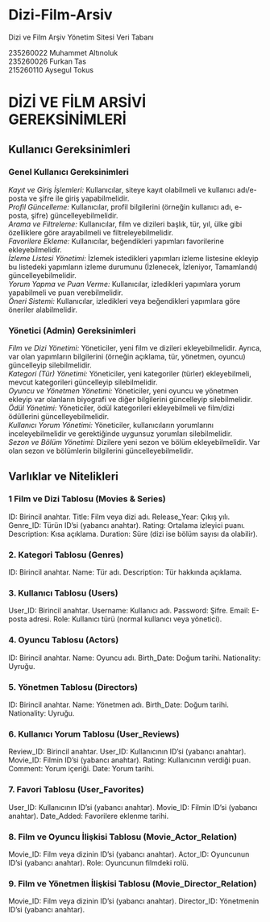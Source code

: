 # Dizi-Film-Arsiv
Dizi ve Film Arşiv Yönetim Sitesi Veri Tabanı  

235260022 Muhammet Altınoluk  
235260026 Furkan Tas  
215260110 Aysegul Tokus  



      
# DİZİ VE FİLM ARSİVİ GEREKSİNİMLERİ
## Kullanıcı Gereksinimleri
### Genel Kullanıcı Gereksinimleri
*Kayıt ve Giriş İşlemleri:* Kullanıcılar, siteye kayıt olabilmeli ve kullanıcı adı/e-posta ve şifre ile giriş yapabilmelidir.  
*Profil Güncelleme:* Kullanıcılar, profil bilgilerini (örneğin kullanıcı adı, e-posta, şifre) güncelleyebilmelidir.  
*Arama ve Filtreleme:* Kullanıcılar, film ve dizileri başlık, tür, yıl, ülke gibi özelliklere göre arayabilmeli ve filtreleyebilmelidir.  
*Favorilere Ekleme:* Kullanıcılar, beğendikleri yapımları favorilerine ekleyebilmelidir.  
*İzleme Listesi Yönetimi:* İzlemek istedikleri yapımları izleme listesine ekleyip bu listedeki yapımların izleme durumunu (İzlenecek, İzleniyor, Tamamlandı) güncelleyebilmelidir.  
*Yorum Yapma ve Puan Verme:* Kullanıcılar, izledikleri yapımlara yorum yapabilmeli ve puan verebilmelidir.  
*Öneri Sistemi:* Kullanıcılar, izledikleri veya beğendikleri yapımlara göre öneriler alabilmelidir.


### Yönetici (Admin) Gereksinimleri  
*Film ve Dizi Yönetimi:* Yöneticiler, yeni film ve dizileri ekleyebilmelidir. Ayrıca, var olan yapımların bilgilerini (örneğin açıklama, tür, yönetmen, oyuncu) güncelleyip silebilmelidir.  
*Kategori (Tür) Yönetimi:* Yöneticiler, yeni kategoriler (türler) ekleyebilmeli, mevcut kategorileri güncelleyip silebilmelidir.  
*Oyuncu ve Yönetmen Yönetimi:* Yöneticiler, yeni oyuncu ve yönetmen ekleyip var olanların biyografi ve diğer bilgilerini güncelleyip silebilmelidir.  
*Ödül Yönetimi:* Yöneticiler, ödül kategorileri ekleyebilmeli ve film/dizi ödüllerini güncelleyebilmelidir.  
*Kullanıcı Yorum Yönetimi:* Yöneticiler, kullanıcıların yorumlarını inceleyebilmelidir ve gerektiğinde uygunsuz yorumları silebilmelidir.  
*Sezon ve Bölüm Yönetimi:* Dizilere yeni sezon ve bölüm ekleyebilmelidir. Var olan sezon ve bölümlerin bilgilerini güncelleyebilmelidir.  
## Varlıklar ve Nitelikleri
### 1 Film ve Dizi Tablosu (Movies & Series)
ID: Birincil anahtar.
Title: Film veya dizi adı.
Release_Year: Çıkış yılı.
Genre_ID: Türün ID’si (yabancı anahtar).
Rating: Ortalama izleyici puanı.
Description: Kısa açıklama.
Duration: Süre (dizi ise bölüm sayısı da olabilir).
### 2. Kategori Tablosu (Genres)
ID: Birincil anahtar.
Name: Tür adı.
Description: Tür hakkında açıklama.
### 3. Kullanıcı Tablosu (Users)
User_ID: Birincil anahtar.
Username: Kullanıcı adı.
Password: Şifre.
Email: E-posta adresi.
Role: Kullanıcı türü (normal kullanıcı veya yönetici).
### 4. Oyuncu Tablosu (Actors)
ID: Birincil anahtar.
Name: Oyuncu adı.
Birth_Date: Doğum tarihi.
Nationality: Uyruğu.
### 5. Yönetmen Tablosu (Directors)  

ID: Birincil anahtar.
Name: Yönetmen adı.
Birth_Date: Doğum tarihi.
Nationality: Uyruğu.
### 6. Kullanıcı Yorum Tablosu (User_Reviews)
Review_ID: Birincil anahtar.
User_ID: Kullanıcının ID’si (yabancı anahtar).
Movie_ID: Filmin ID’si (yabancı anahtar).
Rating: Kullanıcının verdiği puan.
Comment: Yorum içeriği.
Date: Yorum tarihi.
### 7. Favori Tablosu (User_Favorites)
User_ID: Kullanıcının ID’si (yabancı anahtar).
Movie_ID: Filmin ID’si (yabancı anahtar).
Date_Added: Favorilere eklenme tarihi.
### 8. Film ve Oyuncu İlişkisi Tablosu (Movie_Actor_Relation)
Movie_ID: Film veya dizinin ID’si (yabancı anahtar).
Actor_ID: Oyuncunun ID’si (yabancı anahtar).
Role: Oyuncunun filmdeki rolü.
### 9. Film ve Yönetmen İlişkisi Tablosu (Movie_Director_Relation)
Movie_ID: Film veya dizinin ID’si (yabancı anahtar).
Director_ID: Yönetmenin ID’si (yabancı anahtar).












